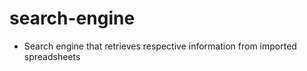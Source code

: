 # search-engine

- Search engine that retrieves respective information from imported spreadsheets
 
